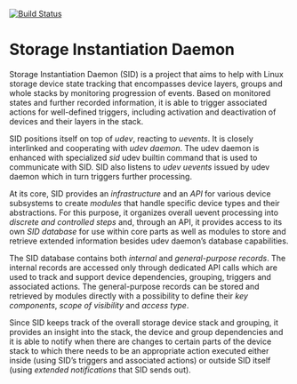 [![Build Status](https://travis-ci.com/sid-project/sid.svg?branch=master)](https://travis-ci.com/sid-project/sid)


# Storage Instantiation Daemon

Storage Instantiation Daemon (SID) is a project that aims to help with
Linux storage device state tracking that encompasses device layers,
groups and whole stacks by monitoring progression of events. Based on
monitored states and further recorded information, it is able to trigger
associated actions for well-defined triggers, including activation and
deactivation of devices and their layers in the stack.

SID positions itself on top of *udev*, reacting to *uevents*. It is
closely interlinked and cooperating with *udev daemon*. The udev daemon
is enhanced with specialized *sid* udev builtin command that is used to
communicate with SID. SID also listens to *udev uevents* issued by udev
daemon which in turn triggers further processing.

At its core, SID provides an *infrastructure* and an *API* for various
device subsystems to create *modules* that handle specific device types
and their abstractions. For this purpose, it organizes overall uevent
processing into *discrete and controlled steps* and, through an API, it
provides access to its own *SID database* for use within core parts as
well as modules to store and retrieve extended information besides udev
daemon’s database capabilities.

The SID database contains both *internal* and *general-purpose records*.
The internal records are accessed only through dedicated API calls which
are used to track and support device dependencies, grouping, triggers
and associated actions. The general-purpose records can be stored and
retrieved by modules directly with a possibility to define their *key
components*, *scope of visibility* and *access type*.

Since SID keeps track of the overall storage device stack and grouping,
it provides an insight into the stack, the device and group dependencies
and it is able to notify when there are changes to certain parts of the
device stack to which there needs to be an appropriate action executed
either inside (using SID’s triggers and associated actions) or outside
SID itself (using *extended notifications* that SID sends out).
